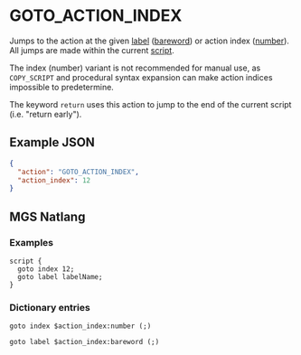 # GOTO_ACTION_INDEX

Jumps to the action at the given [label](../mgs/advanced_syntax/labels) ([bareword](../mgs/variables/bareword)) or action index ([number](../mgs/variables/number)). All jumps are made within the current [script](../scripts).

The index (number) variant is not recommended for manual use, as `COPY_SCRIPT` and procedural syntax expansion can make action indices impossible to predetermine.

The keyword `return` uses this action to jump to the end of the current script (i.e. "return early").

## Example JSON

```json
{
  "action": "GOTO_ACTION_INDEX",
  "action_index": 12
}
```

## MGS Natlang

### Examples

```mgs
script {
  goto index 12;
  goto label labelName;
}
```

### Dictionary entries

```
goto index $action_index:number (;)

goto label $action_index:bareword (;)
```
